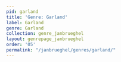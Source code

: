 ```yaml
---
pid: garland
title: 'Genre: Garland'
label: Garland
genre: Garland
collection: genre_janbrueghel
layout: genrepage_janbrueghel
order: '05'
permalink: "/janbrueghel/genres/garland/"
---
```

